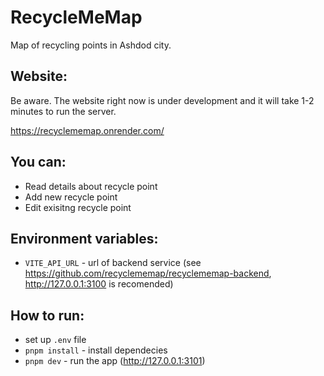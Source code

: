 # RecycleMeMap

Map of recycling points in Ashdod city.

## Website:

Be aware. The website right now is under development and it will take 1-2 minutes to run the server.

https://recyclememap.onrender.com/

## You can:

* Read details about recycle point
* Add new recycle point
* Edit exisitng recycle point

## Environment variables:

* `VITE_API_URL` - url of backend service (see https://github.com/recyclememap/recyclememap-backend, http://127.0.0.1:3100 is recomended)

## How to run:

* set up `.env` file
* `pnpm install` - install dependecies
* `pnpm dev` - run the app (http://127.0.0.1:3101)